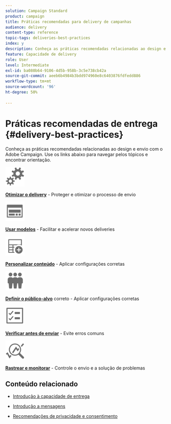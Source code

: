 ```yaml
---
solution: Campaign Standard
product: campaign
title: Práticas recomendadas para delivery de campanhas
audience: delivery
content-type: reference
topic-tags: deliveries-best-practices
index: y
description: Conheça as práticas recomendadas relacionadas ao design e envio com o Adobe Campaign.
feature: Capacidade de delivery
role: User
level: Intermediate
exl-id: ba080b64-9106-4d5b-958b-3c5e738cb42a
source-git-commit: aeeb6b4984b3bdd974960e8c6403876fdfedd886
workflow-type: tm+mt
source-wordcount: '96'
ht-degree: 50%

---
```


# Práticas recomendadas de entrega {#delivery-best-practices}

Conheça as práticas recomendadas relacionadas ao design e envio com o Adobe Campaign. Use os links abaixo para navegar pelos tópicos e encontrar orientação.

<img src="assets/do-not-localize/optimize.svg"  width="60px">

**[Otimizar o delivery](optimize-delivery.md)**  - Proteger e otimizar o processo de envio

<img src="assets/do-not-localize/design.svg"  width="60px">

**[Usar modelos](use-templates.md)**  - Facilitar e acelerar novos deliveries

<img src="assets/do-not-localize/custom.svg"  width="60px">

**[Personalizar conteúdo](design-and-personalize.md)**  - Aplicar configurações corretas

<img src="assets/do-not-localize/profiles.svg"  width="60px">

**[Definir o público-alvo](define-the-right-audience.md)**  correto - Aplicar configurações corretas

<img src="assets/do-not-localize/start.svg"  width="60px">

**[Verificar antes de enviar](check-before-sending.md)**  - Evite erros comuns

<img src="assets/do-not-localize/troubleshoot.svg"  width="60px">

**[Rastrear e monitorar](track-and-monitor.md)**  - Controle o envio e a solução de problemas

## Conteúdo relacionado

* [Introdução à capacidade de entrega](../../sending/using/about-deliverability.md)

* [Introdução a mensagens](../../channels/using/get-started-communication-channels.md)

* [Recomendações de privacidade e consentimento](../../start/using/privacy.md)
